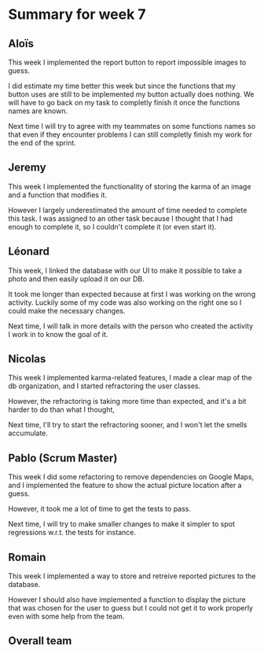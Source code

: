 # Summary for week 7


## Aloïs 

This week I implemented the report button to report impossible images to guess.

I did estimate my time better this week but since the functions that my button uses are still to be implemented my button actually does nothing.
We will have to go back on my task to completly finish it once the functions names are known.

Next time I will try to agree with my teammates on some functions names so that even if they encounter problems I can still completly finish my work for the end of the sprint.

## Jeremy

This week I implemented the functionality of storing the karma of an image and a function that modifies it.

However I largely underestimated the amount of time needed to complete this task. I was assigned to an other task because I thought that I had enough to complete it, so I couldn't complete it (or even start it).

## Léonard

This week, I linked the database with our UI to make it possible to take a photo and then easily upload it on our DB.

It took me longer than expected because at first I was working on the wrong activity. Luckily some of my code was also working on the right one so I could make the necessary changes.

Next time, I will talk in more details with the person who created the activity I work in to know the goal of it.

## Nicolas

This week I implemented karma-related features, I made a clear map of the db organization, and I started refractoring the user classes.

However, the refractoring is taking more time than expected, and it's a bit harder to do than what I thought,

Next time, I'll try to start the refractoring sooner, and I won't let the smells accumulate.

## Pablo (Scrum Master)

This week I did some refactoring to remove dependencies on Google Maps, and I implemented the feature to show the actual picture location after a guess.

However, it took me a lot of time to get the tests to pass.

Next time, I will try to make smaller changes to make it simpler to spot regressions w.r.t. the tests for instance.

## Romain 

This week I implemented a way to store and retreive reported pictures to the database.

However I should also have implemented a function to display the picture that was chosen for the user to guess but I could not get it to work properly even with some help from the team.

## Overall team
